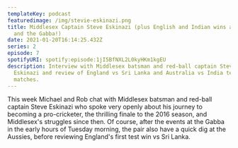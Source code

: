 ```yaml
---
templateKey: podcast
featuredimage: /img/stevie-eskinazi.png
title: Middlesex Captain Steve Eskinazi (plus English and Indian wins at Galle
  and the Gabba!)
date: 2021-01-20T16:14:25.432Z
series: 2
episode: 7
spotifyURI: spotify:episode:1jI5BfNXL2L0kyHKm1kgEU
description: Interview with Middlesex batsman and red-ball captain Steve
  Eskinazi and review of England vs Sri Lanka and Australia vs India test
  matches.
---
```

This week Michael and Rob chat with Middlesex batsman and red-ball captain Steve Eskinazi who spoke very openly about his journey to becoming a pro-cricketer, the thrilling finale to the 2016 season, and Middlesex's struggles since then. Of course, after the events at the Gabba in the early hours of Tuesday morning, the pair also have a quick dig at the Aussies, before reviewing England's first test win vs Sri Lanka.